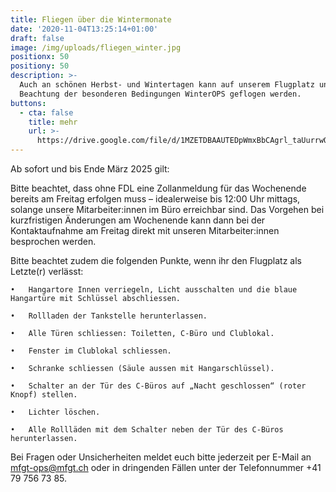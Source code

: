 ```yaml
---
title: Fliegen über die Wintermonate
date: '2020-11-04T13:25:14+01:00'
draft: false
image: /img/uploads/fliegen_winter.jpg
positionx: 50
positiony: 50
description: >-
  Auch an schönen Herbst- und Wintertagen kann auf unserem Flugplatz unter
  Beachtung der besonderen Bedingungen WinterOPS geflogen werden.
buttons:
  - cta: false
    title: mehr
    url: >-
      https://drive.google.com/file/d/1MZETDBAAUTEDpWmxBbCAgrl_taUurrwQ/view?usp=sharing
---
```

Ab sofort und bis Ende März 2025 gilt:



Bitte beachtet, dass ohne FDL eine Zollanmeldung für das Wochenende bereits am Freitag erfolgen muss – idealerweise bis 12:00 Uhr mittags, solange unsere Mitarbeiter:innen im Büro erreichbar sind. Das Vorgehen bei kurzfristigen Änderungen am Wochenende kann dann bei der Kontaktaufnahme am Freitag direkt mit unseren Mitarbeiter:innen besprochen werden.



Bitte beachtet zudem die folgenden Punkte, wenn ihr den Flugplatz als Letzte(r) verlässt:

	•	Hangartore Innen verriegeln, Licht ausschalten und die blaue Hangartüre mit Schlüssel abschliessen.

	•	Rollladen der Tankstelle herunterlassen.

	•	Alle Türen schliessen: Toiletten, C-Büro und Clublokal.

	•	Fenster im Clublokal schliessen.

	•	Schranke schliessen (Säule aussen mit Hangarschlüssel).

	•	Schalter an der Tür des C-Büros auf „Nacht geschlossen“ (roter Knopf) stellen.

	•	Lichter löschen.

	•	Alle Rollläden mit dem Schalter neben der Tür des C-Büros herunterlassen.



Bei Fragen oder Unsicherheiten meldet euch bitte jederzeit per E-Mail an mfgt-ops@mfgt.ch oder in dringenden Fällen unter der Telefonnummer +41 79 756 73 85.
